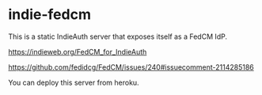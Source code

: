 # indie-fedcm

This is a static IndieAuth server that exposes itself as a FedCM IdP.

https://indieweb.org/FedCM_for_IndieAuth

https://github.com/fedidcg/FedCM/issues/240#issuecomment-2114285186

You can deploy this server from heroku.
